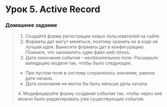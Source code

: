 # Урок 5. Active Record
### Домашнее задание
> 1.  Создайте форму регистрации новых пользователей на сайте.
> 2. Форматы дат могут меняться, поэтому хранить их в коде не лучшая идея. Вынесите форматы дат в конфигурацию. Помните, что захламлять один файл web плохо.
> 3. Дата окончания события – необязательное поле. Расширьте валидацию модели так, чтобы было следующее.
> <ul><li>При пустом поле в систему сохранялось значение, равное дате начала.</li>
> <li>Дата окончания не могла бы быть меньше даты начала.</li>
> </ul>
> 4. Модифицируйте форму создания события так, чтобы через неё можно было редактировать уже существующие события.
